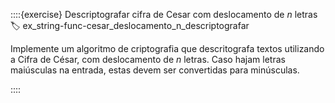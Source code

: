 ::::{exercise} Descriptografar cifra de Cesar com deslocamento de $n$ letras
:label: ex_string-func-cesar_deslocamento_n_descriptografar

Implemente um algoritmo de criptografia que descritografa textos utilizando a Cifra de César, com deslocamento de $n$ letras. Caso hajam letras maiúsculas na entrada, estas devem ser convertidas para minúsculas.

::::